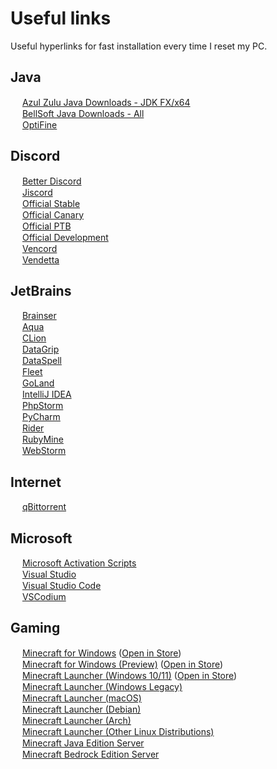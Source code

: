 # Useful links
  Useful hyperlinks for fast installation every time I reset my PC.

## Java
  <img width="15px" src="https://cdn.jsdelivr.net/gh/xifil/xifil/assets/svg/azul_zulu.svg"> [Azul Zulu Java Downloads - JDK FX/x64](https://www.azul.com/downloads/?architecture=x86-64-bit&package=jdk-fx#zulu)\
  <img width="15px" src="https://cdn.jsdelivr.net/gh/xifil/xifil/assets/svg/bellsoft.svg"> [BellSoft Java Downloads - All](https://bell-sw.com/pages/downloads/)\
  <img width="15px" src="https://cdn.jsdelivr.net/gh/xifil/xifil/assets/png/optifine.png"> [OptiFine](https://xifil.github.io/OptiFine)

## Discord
  <img width="15px" src="https://cdn.jsdelivr.net/gh/xifil/xifil/assets/svg/better_discord.svg"> [Better Discord](https://betterdiscord.app/)\
  <img width="15px" src="https://avatars.githubusercontent.com/u/145507016?s=200&v=4"> [Jiscord](https://github.com/jiscord)\
  <img width="15px" src="https://cdn.jsdelivr.net/gh/xifil/xifil/assets/svg/discord_app.svg"> [Official Stable](https://discordapp.com/api/download/stable?platform=win)\
  <img width="15px" src="https://cdn.jsdelivr.net/gh/xifil/xifil/assets/svg/discord_canary.svg"> [Official Canary](https://discordapp.com/api/download/canary?platform=win)\
  <img width="15px" src="https://cdn.jsdelivr.net/gh/xifil/xifil/assets/svg/discord_app.svg"> [Official PTB](https://discordapp.com/api/download/ptb?platform=win)\
  <img width="15px" src="https://cdn.jsdelivr.net/gh/xifil/xifil/assets/svg/discord_development.svg"> [Official Development](https://discordapp.com/api/download/development?platform=win)\
  <img width="15px" src="https://vencord.dev/assets/favicon.png"> [Vencord](https://vencord.dev)\
  <img width="15px" src="https://avatars.githubusercontent.com/u/112445065?s=200&v=4"> [Vendetta](https://github.com/vendetta-mod)

## JetBrains
  <img width="15px" src="https://cdn.jsdelivr.net/gh/xifil/xifil/assets/png/gh.png"> [Brainser](https://github.com/p1ratrulezzz/brainser)\
  <img width="15px" src="https://cdn.jsdelivr.net/gh/xifil/xifil/assets/svg/aqua.svg"> [Aqua](https://www.jetbrains.com/aqua/download/)\
  <img width="15px" src="https://cdn.jsdelivr.net/gh/xifil/xifil/assets/svg/clion.svg"> [CLion](https://www.jetbrains.com/clion/download/)\
  <img width="15px" src="https://cdn.jsdelivr.net/gh/xifil/xifil/assets/svg/datagrip.svg"> [DataGrip](https://www.jetbrains.com/datagrip/download/)\
  <img width="15px" src="https://cdn.jsdelivr.net/gh/xifil/xifil/assets/svg/dataspell.svg"> [DataSpell](https://www.jetbrains.com/dataspell/download/)\
  <img width="15px" src="https://cdn.jsdelivr.net/gh/xifil/xifil/assets/svg/fleet.svg"> [Fleet](https://www.jetbrains.com/fleet/download/)\
  <img width="15px" src="https://cdn.jsdelivr.net/gh/xifil/xifil/assets/svg/goland.svg"> [GoLand](https://www.jetbrains.com/go/download/)\
  <img width="15px" src="https://cdn.jsdelivr.net/gh/xifil/xifil/assets/svg/idea.svg"> [IntelliJ IDEA](https://www.jetbrains.com/idea/download/)\
  <img width="15px" src="https://cdn.jsdelivr.net/gh/xifil/xifil/assets/svg/phpstorm.svg"> [PhpStorm](https://www.jetbrains.com/phpstorm/download/)\
  <img width="15px" src="https://cdn.jsdelivr.net/gh/xifil/xifil/assets/svg/pycharm.svg"> [PyCharm](https://www.jetbrains.com/pycharm/download/)\
  <img width="15px" src="https://cdn.jsdelivr.net/gh/xifil/xifil/assets/svg/rider.svg"> [Rider](https://www.jetbrains.com/rider/download/)\
  <img width="15px" src="https://cdn.jsdelivr.net/gh/xifil/xifil/assets/svg/rubymine.svg"> [RubyMine](https://www.jetbrains.com/ruby/download/)\
  <img width="15px" src="https://cdn.jsdelivr.net/gh/xifil/xifil/assets/svg/webstorm.svg"> [WebStorm](https://www.jetbrains.com/webstorm/download/)

## Internet
  <img width="15px" src="https://a.fsdn.com/allura/p/qbittorrent/icon?1518743661?&w=90"> [qBittorrent](https://www.fosshub.com/qBittorrent.html)

## Microsoft
  <img width="15px" src="https://cdn.jsdelivr.net/gh/xifil/xifil/assets/png/mas.png"> [Microsoft Activation Scripts](https://massgrave.dev/#MAS_Latest_Release)\
  <img width="15px" src="https://cdn.jsdelivr.net/gh/xifil/xifil/assets/png/vs.png"> [Visual Studio](https://visualstudio.microsoft.com/)\
  <img width="15px" src="https://cdn.jsdelivr.net/gh/xifil/xifil/assets/png/vsc.png"> [Visual Studio Code](https://code.visualstudio.com/)\
  <img width="15px" src="https://vscodium.com/img/codium_cnl.svg"> [VSCodium](https://vscodium.com/)

## Gaming
  <img width="15px" src="https://cdn.jsdelivr.net/gh/xifil/xifil/assets/png/minecraft.png"> [Minecraft for Windows](https://www.microsoft.com/en-gb/p/minecraft-for-windows/9nblggh2jhxj) ([Open in Store](https://intradeus.github.io/http-protocol-redirector?r=ms-windows-store://pdp/?ProductId=9NBLGGH2JHXJ))\
  <img width="15px" src="https://cdn.jsdelivr.net/gh/xifil/xifil/assets/png/minecraft.png"> [Minecraft for Windows (Preview)](https://www.microsoft.com/en-gb/p/minecraft-preview-for-windows/9p5x4qvlc2xr) ([Open in Store](https://intradeus.github.io/http-protocol-redirector?r=ms-windows-store://pdp/?ProductId=9P5X4QVLC2XR))\
  <img width="15px" src="https://cdn.jsdelivr.net/gh/xifil/xifil/assets/png/minecraft.png"> [Minecraft Launcher (Windows 10/11)](https://aka.ms/minecraftClientGameCoreWindows) ([Open in Store](https://intradeus.github.io/http-protocol-redirector?r=ms-windows-store://pdp/?ProductId=9PGW18NPBZV5))\
  <img width="15px" src="https://cdn.jsdelivr.net/gh/xifil/xifil/assets/png/minecraft.png"> [Minecraft Launcher (Windows Legacy)](https://aka.ms/minecraftClientWindows)\
  <img width="15px" src="https://cdn.jsdelivr.net/gh/xifil/xifil/assets/png/minecraft.png"> [Minecraft Launcher (macOS)](https://aka.ms/minecraftClientMac)\
  <img width="15px" src="https://cdn.jsdelivr.net/gh/xifil/xifil/assets/png/minecraft.png"> [Minecraft Launcher (Debian)](https://launcher.mojang.com/download/Minecraft.deb)\
  <img width="15px" src="https://cdn.jsdelivr.net/gh/xifil/xifil/assets/png/minecraft.png"> [Minecraft Launcher (Arch)](https://aur.archlinux.org/packages/minecraft-launcher)\
  <img width="15px" src="https://cdn.jsdelivr.net/gh/xifil/xifil/assets/png/minecraft.png"> [Minecraft Launcher (Other Linux Distributions)](https://launcher.mojang.com/download/Minecraft.tar.gz)\
  <img width="15px" src="https://cdn.jsdelivr.net/gh/xifil/xifil/assets/png/minecraft.png"> [Minecraft Java Edition Server](https://www.minecraft.net/en-us/download/server)\
  <img width="15px" src="https://cdn.jsdelivr.net/gh/xifil/xifil/assets/png/minecraft.png"> [Minecraft Bedrock Edition Server](https://www.minecraft.net/en-us/download/server/bedrock)
